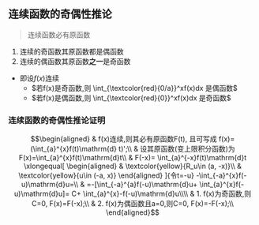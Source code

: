 ## 连续函数的奇偶性推论
> 连续函数必有原函数
1. 连续的奇函数其原函数都是偶函数
2. 连续的偶函数其原函数**之一**是奇函数
- 即设$f(x)$连续
  * $若f(x)是奇函数,则 \int_{\textcolor{red}{0/a}}^xf(x)dx 是偶函数$
  * $若f(x)是偶函数,则 \int_{\textcolor{red}{0}}^xf(x)dx 是奇函数$

### 连续函数的奇偶性推论证明
$$\begin{aligned}
& f(x)连续,则其必有原函数F(t), 且可写成
f(x)= (\int_{a}^{x}f(t)\mathrm{d} t)';\\
& 设其原函数(变上限积分函数)为F(x)=\int_{a}^{x}f(t)\mathrm{d}t\\
& F(-x)= \int_{a}^{-x}f(t)\mathrm{d}t 
\xlongequal[
\begin{aligned}
& \textcolor{yellow}{R_u\in (a, -x)}\\ 
& \textcolor{yellow}{u\in (-a, x)}
\end{aligned}
]{令t=-u}
-\int_{-a}^{x}f(-u)\mathrm{d}u=\\
& =-[\int_{-a}^{a}f(-u)\mathrm{d}u+ \int_{a}^{x}f(-u)\mathrm{d}u]=
C+ \int_{a}^{x}-f(-u)\mathrm{d}u\\\\
& 1. f(x)为奇函数,则C=0, F(x)=F(-x);\\
& 2. f(x)为偶函数且a=0,则C=0, F(x)=-F(-x);\\
\end{aligned}$$